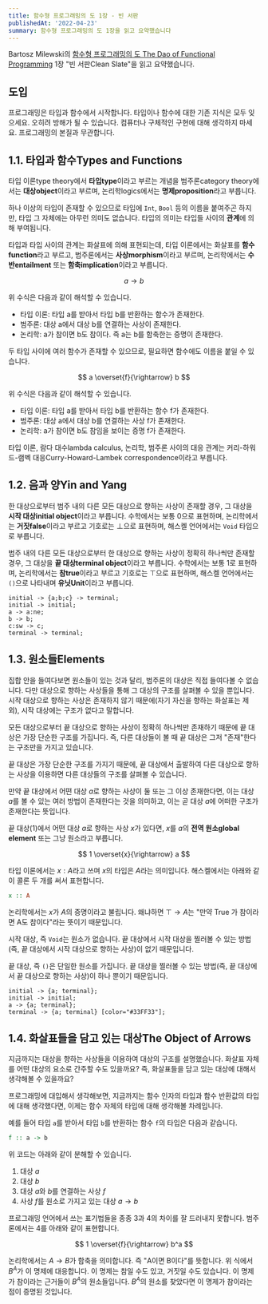 ```yaml
---
title: 함수형 프로그래밍의 도 1장 - 빈 서판
publishedAt: '2022-04-23'
summary: 함수형 프로그래밍의 도 1장을 읽고 요약했습니다
---
```


Bartosz Milewski의 [함수형 프로그래밍의 도 The Dao of Functional
Programming](https://github.com/BartoszMilewski/Publications/tree/master/TheDaoOfFP)
1장 "빈 서판Clean Slate"을 읽고 요약했습니다.

## 도입

프로그래밍은 타입과 함수에서 시작합니다. 타입이나 함수에 대한 기존 지식은 모두 잊으세요. 오히려
방해가 될 수 있습니다. 컴퓨터나 구체적인 구현에 대해 생각하지 마세요. 프로그래밍의 본질과
무관합니다.

## 1.1. 타입과 함수Types and Functions

타입 이론type theory에서 **타입type**이라고 부르는 개념을 범주론category theory에서는
**대상object**이라고 부르며, 논리학logics에서는 **명제proposition**라고 부릅니다.

하나 이상의 타입이 존재할 수 있으므로 타입에 `Int`, `Bool` 등의 이름을 붙여주곤 하지만, 타입
그 자체에는 아무런 의미도 없습니다. 타입의 의미는 타입들 사이의 **관계**에 의해 부여됩니다.

타입과 타입 사이의 관계는 화살표에 의해 표현되는데, 타입 이론에서는 화살표를
**함수function**라고 부르고, 범주론에서는 **사상morphism**이라고 부르며, 논리학에서는
**수반entailment** 또는 **함축implication**이라고 부릅니다.

$$
a \rightarrow b
$$

위 수식은 다음과 같이 해석할 수 있습니다.

- 타입 이론: 타입 a를 받아서 타입 b를 반환하는 함수가 존재한다.
- 범주론: 대상 a에서 대상 b를 연결하는 사상이 존재한다.
- 논리학: a가 참이면 b도 참이다. 즉 a는 b를 함축한는 증명이 존재한다.

두 타입 사이에 여러 함수가 존재할 수 있으므로, 필요하면 함수에도 이름을 붙일 수 있습니다.

$$
a \overset{f}{\rightarrow} b
$$

위 수식은 다음과 같이 해석할 수 있습니다.

- 타입 이론: 타입 a를 받아서 타입 b를 반환하는 함수 f가 존재한다.
- 범주론: 대상 a에서 대상 b를 연결하는 사상 f가 존재한다.
- 논리학: a가 참이면 b도 참임을 보이는 증명 f가 존재한다.

타입 이론, 람다 대수lambda calculus, 논리학, 범주론 사이의 대응 관계는 커리-하워드-램벡
대응Curry-Howard-Lambek correspondence이라고 부릅니다.

## 1.2. 음과 양Yin and Yang

한 대상으로부터 범주 내의 다른 모든 대상으로 향하는 사상이 존재할 경우, 그 대상을
**시작 대상initial object**이라고 부릅니다. 수학에서는 보통 0으로 표현하며, 논리학에서는
**거짓false**이라고 부르고 기호로는 $\bot$으로 표현하며, 해스켈 언어에서는 `Void` 타입으로
부릅니다.

범주 내의 다른 모든 대상으로부터 한 대상으로 향하는 사상이 정확히 하나씩만 존재할 경우, 그
대상을 **끝 대상terminal object**이라고 부릅니다. 수학에서는 보통 1로 표현하며,
논리학에서는 **참true**이라고 부르고 기호로는 $\top$으로 표현하며, 해스켈 언어에서는
`()`으로 나타내며 **유닛Unit**이라고 부릅니다.

```render-category
initial -> {a;b;c} -> terminal;
initial -> initial;
a -> a:ne;
b -> b;
c:sw -> c;
terminal -> terminal;
```

## 1.3. 원소들Elements

집합 안을 들여다보면 원소들이 있는 것과 달리, 범주론의 대상은 직접 들여다볼 수 없습니다. 다만
대상으로 향하는 사상들을 통해 그 대상의 구조를 살펴볼 수 있을 뿐입니다. 시작 대상으로 향하는
사상은 존재하지 않기 때문에(자기 자신을 향하는 화살표는 제외), 시작 대상에는 구조가 없다고
말합니다.

모든 대상으로부터 끝 대상으로 향하는 사상이 정확히 하나씩만 존재하기 때문에 끝 대상은 가장
단순한 구조를 가집니다. 즉, 다른 대상들이 볼 때 끝 대상은 그저 "존재"한다는 구조만을 가지고
있습니다.

끝 대상은 가장 단순한 구조를 가지기 때문에, 끝 대상에서 출발하여 다른 대상으로 향하는 사상을
이용하면 다른 대상들의 구조를 살펴볼 수 있습니다.

만약 끝 대상에서 어떤 대상 $a$로 향하는 사상이 둘 또는 그 이상 존재한다면, 이는 대상 $a$를
볼 수 있는 여러 방법이 존재한다는 것을 의미하고, 이는 곧 대상 $a$에 어떠한 구조가 존재한다는
뜻입니다.

끝 대상(1)에서 어떤 대상 $a$로 향하는 사상 $x$가 있다면, $x$를 $a$의
**전역 원소global element** 또는 그냥 원소라고 부릅니다.

$$
1 \overset{x}{\rightarrow} a
$$

타입 이론에서는 $x: A$라고 쓰며 $x$의 타입은 $A$라는 의미입니다. 해스켈에서는 아래와 같이
콜론 두 개를 써서 표현합니다.

```haskell
x :: A
```

논리학에서는 $x$가 $A$의 증명이라고 불립니다. 왜냐하면 $\top \rightarrow A$는 "만약 True
가 참이라면 A도 참이다"라는 뜻이기 때문입니다.

시작 대상, 즉 `Void`는 원소가 없습니다. 끝 대상에서 시작 대상을 찔러볼 수 있는 방법(즉, 끝
대상에서 시작 대상으로 향하는 사상)이 없기 때문입니다.

끝 대상, 즉 `()`은 단일한 원소를 가집니다. 끝 대상을 찔러볼 수 있는 방법(즉, 끝 대상에서 끝
대상으로 향하는 사상)이 하나 뿐이기 때문입니다.

```render-category
initial -> {a; terminal};
initial -> initial;
a -> {a; terminal};
terminal -> {a; terminal} [color="#33FF33"];
```

## 1.4. 화살표들을 담고 있는 대상The Object of Arrows

지금까지는 대상을 향하는 사상들을 이용하여 대상의 구조를 설명했습니다. 화살표 자체를 어떤
대상의 요소로 간주할 수도 있을까요? 즉, 화살표들을 담고 있는 대상에 대해서 생각해볼 수
있을까요?

프로그래밍에 대입해서 생각해보면, 지금까지는 함수 인자의 타입과 함수 반환값의 타입에 대해
생각했다면, 이제는 함수 자체의 타입에 대해 생각해볼 차례입니다.

예를 들어 타입 `a`를 받아서 타입 `b`를 반환하는 함수 `f`의 타입은 다음과 같습니다.

```haskell
f :: a -> b
```

위 코드는 아래와 같이 분해할 수 있습니다.

1. 대상 $a$
2. 대상 $b$
3. 대상 $a$와 $b$를 연결하는 사상 $f$
4. 사상 $f$를 원소로 가지고 있는 대상 $a \rightarrow b$

프로그래밍 언어에서 쓰는 표기법들을 종종 3과 4의 차이를 잘 드러내지 못합니다. 범주론에서는
4를 아래와 같이 표현합니다.

$$
1 \overset{f}{\rightarrow} b^a
$$

논리학에서는 $A \rightarrow B$가 함축을 의미합니다. 즉 "A이면 B이다"를 뜻합니다. 위 식에서
$B^A$가 이 명제에 대응합니다. 이 명제는 참일 수도 있고, 거짓일 수도 있습니다. 이 명제가
참이라는 근거들이 $B^A$의 원소들입니다. $B^A$의 원소를 찾았다면 이 명제가 참이라는 점이 증명된
것입니다.
